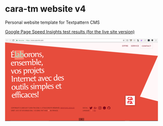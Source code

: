 # cara-tm website v4
Personal website template for Textpattern CMS

[Google Page Speed Insights test results (for the live site version)](https://developers.google.com/speed/pagespeed/insights/?hl=en&url=https%3A%2F%2Fwww.cara-tm.com%2Fen)

![Template preview](https://github.com/cara-tm/cara-tm-website-v4/blob/master/preview.png)
